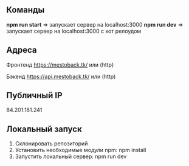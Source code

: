 ## **Команды**
**npm run start** => запускает сервер на localhost:3000
**npm run dev** => запускает сервер на localhost:3000 с хот релоудом


## **Адреса**
Фронтенд
https://mestoback.tk/ или (http)


Бэкенд
https://api.mestoback.tk/ или (http)


## **Публичный IP**
84.201.181.241


## **Локальный запуск**
1. Склонировать репозиторий
2. Установить необходимые модули npm:  npm install
3. Запустить локальный сервер: npm run dev